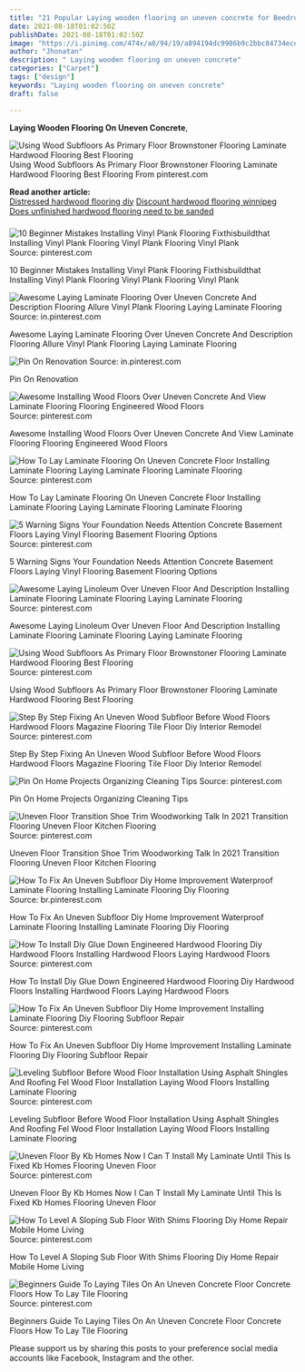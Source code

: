 ```yaml
---
title: "21 Popular Laying wooden flooring on uneven concrete for Beedroom Remodeling"
date: 2021-08-18T01:02:50Z
publishDate: 2021-08-18T01:02:50Z
image: "https://i.pinimg.com/474x/a8/94/19/a894194dc9986b9c2bbc84734ece3d78.jpg"
author: "Jhonatan"
description: " Laying wooden flooring on uneven concrete"
categories: ["Carpet"]
tags: ["design"]
keywords: "Laying wooden flooring on uneven concrete"
draft: false

---
```

<!-- Head tag Code -->
**Laying Wooden Flooring On Uneven Concrete**, 

![Using Wood Subfloors As Primary Floor Brownstoner Flooring Laminate Hardwood Flooring Best Flooring](https://i.pinimg.com/originals/49/ab/89/49ab8925e7553ab1b0081cbf17ab8fca.jpg "Using Wood Subfloors As Primary Floor Brownstoner Flooring Laminate Hardwood Flooring Best Flooring")
Using Wood Subfloors As Primary Floor Brownstoner Flooring Laminate Hardwood Flooring Best Flooring From pinterest.com

**Read another article:**  
[Distressed hardwood flooring diy](/distressed-hardwood-flooring-diy/)
[Discount hardwood flooring winnipeg](/discount-hardwood-flooring-winnipeg/)
[Does unfinished hardwood flooring need to be sanded](/does-unfinished-hardwood-flooring-need-to-be-sanded/)




### 

 


![10 Beginner Mistakes Installing Vinyl Plank Flooring Fixthisbuildthat Installing Vinyl Plank Flooring Vinyl Plank Flooring Vinyl Plank](https://i.pinimg.com/736x/97/b0/64/97b0640040959e956c1a0d6e4f583417.jpg "10 Beginner Mistakes Installing Vinyl Plank Flooring Fixthisbuildthat Installing Vinyl Plank Flooring Vinyl Plank Flooring Vinyl Plank")
Source: pinterest.com

10 Beginner Mistakes Installing Vinyl Plank Flooring Fixthisbuildthat Installing Vinyl Plank Flooring Vinyl Plank Flooring Vinyl Plank  

![Awesome Laying Laminate Flooring Over Uneven Concrete And Description Flooring Allure Vinyl Plank Flooring Laying Laminate Flooring](https://i.pinimg.com/originals/8c/28/15/8c2815add9103dde00e5c67b80282067.jpg "Awesome Laying Laminate Flooring Over Uneven Concrete And Description Flooring Allure Vinyl Plank Flooring Laying Laminate Flooring")
Source: in.pinterest.com

Awesome Laying Laminate Flooring Over Uneven Concrete And Description Flooring Allure Vinyl Plank Flooring Laying Laminate Flooring  

![Pin On Renovation](https://i.pinimg.com/originals/02/c1/c9/02c1c9871e7ca8a3e7cc7140b851557f.jpg "Pin On Renovation")
Source: in.pinterest.com

Pin On Renovation  

![Awesome Installing Wood Floors Over Uneven Concrete And View Laminate Flooring Flooring Engineered Wood Floors](https://i.pinimg.com/originals/20/8a/bb/208abb323337f52ca66fee5357cef33e.png "Awesome Installing Wood Floors Over Uneven Concrete And View Laminate Flooring Flooring Engineered Wood Floors")
Source: pinterest.com

Awesome Installing Wood Floors Over Uneven Concrete And View Laminate Flooring Flooring Engineered Wood Floors  

![How To Lay Laminate Flooring On Uneven Concrete Floor Installing Laminate Flooring Laying Laminate Flooring Laminate Flooring](https://i.pinimg.com/736x/46/66/5a/46665a08e9f78b63435878b210dd83c3--laying-laminate-flooring-wood-flooring.jpg "How To Lay Laminate Flooring On Uneven Concrete Floor Installing Laminate Flooring Laying Laminate Flooring Laminate Flooring")
Source: pinterest.com

How To Lay Laminate Flooring On Uneven Concrete Floor Installing Laminate Flooring Laying Laminate Flooring Laminate Flooring  

![5 Warning Signs Your Foundation Needs Attention Concrete Basement Floors Laying Vinyl Flooring Basement Flooring Options](https://i.pinimg.com/originals/3d/ab/5e/3dab5e79d710ea4fc7f08dda8a17ffa3.jpg "5 Warning Signs Your Foundation Needs Attention Concrete Basement Floors Laying Vinyl Flooring Basement Flooring Options")
Source: pinterest.com

5 Warning Signs Your Foundation Needs Attention Concrete Basement Floors Laying Vinyl Flooring Basement Flooring Options  

![Awesome Laying Linoleum Over Uneven Floor And Description Installing Laminate Flooring Laminate Flooring Laying Laminate Flooring](https://i.pinimg.com/564x/20/0c/67/200c672f1dbf48b8148bbd5e6591d638.jpg "Awesome Laying Linoleum Over Uneven Floor And Description Installing Laminate Flooring Laminate Flooring Laying Laminate Flooring")
Source: pinterest.com

Awesome Laying Linoleum Over Uneven Floor And Description Installing Laminate Flooring Laminate Flooring Laying Laminate Flooring  

![Using Wood Subfloors As Primary Floor Brownstoner Flooring Laminate Hardwood Flooring Best Flooring](https://i.pinimg.com/originals/49/ab/89/49ab8925e7553ab1b0081cbf17ab8fca.jpg "Using Wood Subfloors As Primary Floor Brownstoner Flooring Laminate Hardwood Flooring Best Flooring")
Source: pinterest.com

Using Wood Subfloors As Primary Floor Brownstoner Flooring Laminate Hardwood Flooring Best Flooring  

![Step By Step Fixing An Uneven Wood Subfloor Before Wood Floors Hardwood Floors Magazine Flooring Tile Floor Diy Interior Remodel](https://i.pinimg.com/originals/dd/e7/c1/dde7c14baf9b5a4d4dbca48c13ff5264.jpg "Step By Step Fixing An Uneven Wood Subfloor Before Wood Floors Hardwood Floors Magazine Flooring Tile Floor Diy Interior Remodel")
Source: pinterest.com

Step By Step Fixing An Uneven Wood Subfloor Before Wood Floors Hardwood Floors Magazine Flooring Tile Floor Diy Interior Remodel  

![Pin On Home Projects Organizing Cleaning Tips](https://i.pinimg.com/564x/57/9a/a4/579aa40649d1a7a36c87c6166df88ea0--flooring-types-flooring-ideas.jpg "Pin On Home Projects Organizing Cleaning Tips")
Source: pinterest.com

Pin On Home Projects Organizing Cleaning Tips  

![Uneven Floor Transition Shoe Trim Woodworking Talk In 2021 Transition Flooring Uneven Floor Kitchen Flooring](https://i.pinimg.com/564x/38/84/c7/3884c7a62e7f6c6d549ae2f8bdd8296b.jpg "Uneven Floor Transition Shoe Trim Woodworking Talk In 2021 Transition Flooring Uneven Floor Kitchen Flooring")
Source: pinterest.com

Uneven Floor Transition Shoe Trim Woodworking Talk In 2021 Transition Flooring Uneven Floor Kitchen Flooring  

![How To Fix An Uneven Subfloor Diy Home Improvement Waterproof Laminate Flooring Installing Laminate Flooring Diy Flooring](https://i.pinimg.com/564x/9e/9f/fa/9e9ffaa5935a70fa19238b4f98cb0eda.jpg "How To Fix An Uneven Subfloor Diy Home Improvement Waterproof Laminate Flooring Installing Laminate Flooring Diy Flooring")
Source: br.pinterest.com

How To Fix An Uneven Subfloor Diy Home Improvement Waterproof Laminate Flooring Installing Laminate Flooring Diy Flooring  

![How To Install Diy Glue Down Engineered Hardwood Flooring Diy Hardwood Floors Installing Hardwood Floors Laying Hardwood Floors](https://i.pinimg.com/originals/26/6c/b4/266cb48bed430c611dea4a7c4fafc1cc.jpg "How To Install Diy Glue Down Engineered Hardwood Flooring Diy Hardwood Floors Installing Hardwood Floors Laying Hardwood Floors")
Source: pinterest.com

How To Install Diy Glue Down Engineered Hardwood Flooring Diy Hardwood Floors Installing Hardwood Floors Laying Hardwood Floors  

![How To Fix An Uneven Subfloor Diy Home Improvement Installing Laminate Flooring Diy Flooring Subfloor Repair](https://i.pinimg.com/originals/55/30/da/5530da405b0acb900e4959f6236b06fa.jpg "How To Fix An Uneven Subfloor Diy Home Improvement Installing Laminate Flooring Diy Flooring Subfloor Repair")
Source: pinterest.com

How To Fix An Uneven Subfloor Diy Home Improvement Installing Laminate Flooring Diy Flooring Subfloor Repair  

![Leveling Subfloor Before Wood Floor Installation Using Asphalt Shingles And Roofing Fel Wood Floor Installation Laying Wood Floors Installing Laminate Flooring](https://i.ytimg.com/vi/5MwqcYvhAAo/maxresdefault.jpg "Leveling Subfloor Before Wood Floor Installation Using Asphalt Shingles And Roofing Fel Wood Floor Installation Laying Wood Floors Installing Laminate Flooring")
Source: pinterest.com

Leveling Subfloor Before Wood Floor Installation Using Asphalt Shingles And Roofing Fel Wood Floor Installation Laying Wood Floors Installing Laminate Flooring  

![Uneven Floor By Kb Homes Now I Can T Install My Laminate Until This Is Fixed Kb Homes Flooring Uneven Floor](https://i.pinimg.com/originals/c8/42/05/c84205c4a9d1872d245c63c95b034456.jpg "Uneven Floor By Kb Homes Now I Can T Install My Laminate Until This Is Fixed Kb Homes Flooring Uneven Floor")
Source: pinterest.com

Uneven Floor By Kb Homes Now I Can T Install My Laminate Until This Is Fixed Kb Homes Flooring Uneven Floor  

![How To Level A Sloping Sub Floor With Shims Flooring Diy Home Repair Mobile Home Living](https://i.pinimg.com/originals/3a/0d/85/3a0d85c6e7c08e1eee4535e5ffc2f10e.jpg "How To Level A Sloping Sub Floor With Shims Flooring Diy Home Repair Mobile Home Living")
Source: pinterest.com

How To Level A Sloping Sub Floor With Shims Flooring Diy Home Repair Mobile Home Living  

![Beginners Guide To Laying Tiles On An Uneven Concrete Floor Concrete Floors How To Lay Tile Flooring](https://i.pinimg.com/474x/a8/94/19/a894194dc9986b9c2bbc84734ece3d78.jpg "Beginners Guide To Laying Tiles On An Uneven Concrete Floor Concrete Floors How To Lay Tile Flooring")
Source: pinterest.com

Beginners Guide To Laying Tiles On An Uneven Concrete Floor Concrete Floors How To Lay Tile Flooring  

Please support us by sharing this posts to your preference social media accounts like Facebook, Instagram and the other.

